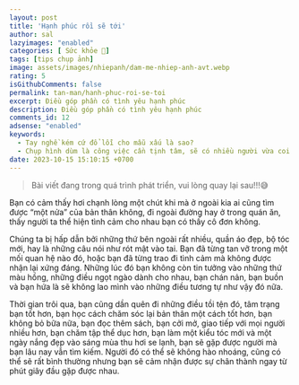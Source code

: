 ```yaml
---
layout: post
title: 'Hạnh phúc rồi sẽ tới'
author: sal
lazyimages: "enabled"
categories: [ Sức khỏe 💪]
tags: [tips chụp ảnh]
image: assets/images/nhiepanh/dam-me-nhiep-anh-avt.webp
rating: 5
isGithubComments: false
permalink: tan-man/hanh-phuc-roi-se-toi
excerpt: Điều góp phần có tình yêu hạnh phúc
description: Điều góp phần có tình yêu hạnh phúc
comments_id: 12
adsense: "enabled"
keywords:
  - Tay nghề kém cứ đổ lỗi cho mẫu xấu là sao?
  - Chụp hình dùm là công việc cần tịnh tâm, sẽ có nhiều người vừa coi hình là chê liền xấu quá chụp lại đi
date: 2023-10-15 15:10:15 +0700
---
```


> Bài viết đang trong quá trình phát triển, vui lòng quay lại sau!!!😅

Bạn có cảm thấy hơi chạnh lòng một chút khi mà ở ngoài kia ai cũng tìm được “một nửa” của bản thân không, đi ngoài đường hay ở trong quán ăn, thấy người ta thể hiện tình cảm cho nhau bạn có thấy cô đơn không.

Chúng ta bị hấp dẫn bởi những thứ bên ngoài rất nhiều, quần áo đẹp, bộ tóc mới, hay là những câu nói như rót mật vào tai. Bạn đã từng tan vỡ trong một mối quan hệ nào đó, hoặc bạn đã từng trao đi tình cảm mà không được nhận lại xứng đáng. Những lúc đó bạn không còn tin tưởng vào những thứ màu hồng, những điều ngọt ngào dành cho nhau, bạn chán nản, bạn buồn và bạn hứa là sẽ không lao mình vào những điều tương tự như vậy đó nữa.

Thời gian trôi qua, bạn cũng dần quên đi những điều tồi tện đó, tâm trạng bạn tốt hơn, bạn học cách chăm sóc lại bản thân một cách tốt hơn, bạn không bỏ bữa nữa, bạn đọc thêm sách, bạn cởi mở, giao tiếp với mọi người nhiều hơn, bạn chăm tập thể dục hơn, bạn làm một kiểu tóc mới và một ngày nắng đẹp vào sáng mùa thu hơi se lạnh, bạn sẽ gặp được người mà bạn lâu nay vẫn tìm kiếm. Người đó có thể sẽ không hào nhoáng, cũng có thể sẽ rất bình thường nhưng bạn sẽ cảm nhận được sự chân thành ngay từ phút giây đầu gặp được nhau.
